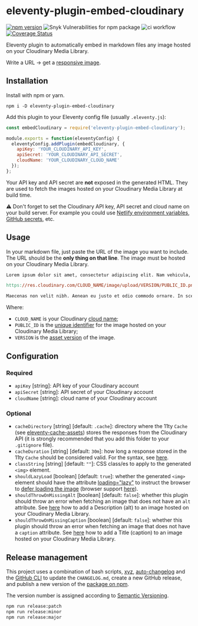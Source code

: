 # eleventy-plugin-embed-cloudinary

[![npm version](https://badge.fury.io/js/eleventy-plugin-embed-cloudinary.svg)](https://badge.fury.io/js/eleventy-plugin-embed-cloudinary) ![Snyk Vulnerabilities for npm package](https://img.shields.io/snyk/vulnerabilities/npm/eleventy-plugin-embed-cloudinary) ![ci workflow](https://github.com/jackdbd/eleventy-plugin-embed-cloudinary/actions/workflows/ci.yml/badge.svg) [![Coverage Status](https://coveralls.io/repos/github/jackdbd/eleventy-plugin-embed-cloudinary/badge.svg?branch=main)](https://coveralls.io/github/jackdbd/eleventy-plugin-embed-cloudinary?branch=main)

Eleventy plugin to automatically embed in markdown files any image hosted on your Cloudinary Media Library.

Write a URL → get a [responsive image](https://developer.mozilla.org/en-US/docs/Learn/HTML/Multimedia_and_embedding/Responsive_images).

## Installation

Install with npm or yarn.

```shell
npm i -D eleventy-plugin-embed-cloudinary
```

Add this plugin to your Eleventy config file (usually `.eleventy.js`):

```js
const embedCloudinary = require('eleventy-plugin-embed-cloudinary');

module.exports = function(eleventyConfig) {
  eleventyConfig.addPlugin(embedCloudinary, {
    apiKey: 'YOUR_CLOUDINARY_API_KEY',
    apiSecret: 'YOUR_CLOUDINARY_API_SECRET',
    cloudName: 'YOUR_CLOUDINARY_CLOUD_NAME'
  });
};
```

Your API key and API secret are **not** exposed in the generated HTML. They are used to fetch the images hosted on your Cloudinary Media Library at build time.

⚠️ Don't forget to set the Cloudinary API key, API secret and cloud name on your build server. For example you could use [Netlify environment variables](https://docs.netlify.com/configure-builds/environment-variables/), [GitHub secrets](https://docs.github.com/en/actions/reference/encrypted-secrets), etc.

## Usage

In your markdown file, just paste the URL of the image you want to include. The URL should be the **only thing on that line**. The image must be hosted on your Cloudinary Media Library.

```mk
Lorem ipsum dolor sit amet, consectetur adipiscing elit. Nam vehicula, elit vel condimentum porta, purus.

https://res.cloudinary.com/CLOUD_NAME/image/upload/VERSION/PUBLIC_ID.png

Maecenas non velit nibh. Aenean eu justo et odio commodo ornare. In scelerisque sapien at.
```

Where:

- `CLOUD_NAME` is your Cloudinary [cloud name](https://cloudinary.com/documentation/how_to_integrate_cloudinary#create_and_tour_your_account);
- `PUBLIC_ID` is the [unique identifier](https://cloudinary.com/documentation/upload_images#public_id) for the image hosted on your Cloudinary Media Library;
- `VERSION` is the [asset version](https://cloudinary.com/documentation/upload_images#asset_versions) of the image.

## Configuration

### Required

- `apiKey` [string]: API key of your Cloudinary account
- `apiSecret` [string]: API secret of your Cloudinary account
- `cloudName` [string]: cloud name of your Cloudinary account

### Optional

- `cacheDirectory` [string] [default: `.cache`]: directory where the 11ty `Cache` (see [eleventy-cache-assets](https://github.com/11ty/eleventy-cache-assets)) stores the responses from the Cloudinary API (it is strongly recommended that you add this folder to your `.gitignore` file).
- `cacheDuration` [string] [default: `30m`]: how long a response stored in the 11ty `Cache` should be considered valid. For the syntax, see [here](https://www.11ty.dev/docs/plugins/cache/#change-the-cache-duration).
- `classString` [string] [default: `""`]: CSS class/es to apply to the generated `<img>` element.
- `shouldLazyLoad` [boolean] [default: `true`]: whether the generated `<img>` element should have the attribute [loading="lazy"](https://developer.mozilla.org/en-US/docs/Web/HTML/Element/img#attr-loading) to instruct the browser to [defer loading the image](https://web.dev/browser-level-image-lazy-loading/) (browser support [here](https://caniuse.com/loading-lazy-attr)).
- `shouldThrowOnMissingAlt` [boolean] [default: `false`]: whether this plugin should throw an error when fetching an image that does not have an `alt` attribute. See [here](https://support.cloudinary.com/hc/en-us/articles/202521142-Can-I-add-metadata-to-images-) how to add a Description (alt) to an image hosted on your Cloudinary Media Library.
- `shouldThrowOnMissingCaption` [boolean] [default: `false`]: whether this plugin should throw an error when fetching an image that does not have a `caption` attribute. See [here](https://support.cloudinary.com/hc/en-us/articles/202521142-Can-I-add-metadata-to-images-) how to add a Title (caption) to an image hosted on your Cloudinary Media Library.

## Release management

This project uses a combination of bash scripts, [xyz](https://github.com/davidchambers/xyz), [auto-changelog](https://github.com/cookpete/auto-changelog) and the [GitHub CLI](https://github.com/cli/cli) to update the `CHANGELOG.md`, create a new GitHub release, and publish a new version of the [package on npm](https://www.npmjs.com/package/eleventy-plugin-embed-cloudinary).

The version number is assigned according to [Semantic Versioning](http://semver.org/).

```sh
npm run release:patch
npm run release:minor
npm run release:major
```
